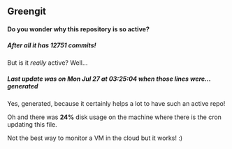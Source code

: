 ## Greengit

#### Do you wonder why this repository is so active?

##### After all it has 12751 commits!

But is it *really* active? Well...

##### Last update was on Mon Jul 27 at 03:25:04 when those lines were... generated

Yes, generated, because it certainly helps a lot to have such an active repo!

Oh and there was **24%** disk usage on the machine
where there is the cron updating this file.

Not the best way to monitor a VM in the cloud but it works! :)
